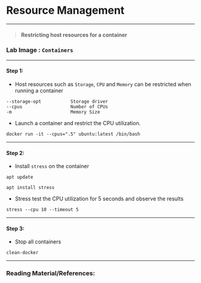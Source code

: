 # **Resource Management**

---

> #### Restricting host resources for a container

### **Lab Image : `Containers`**

---

#### Step 1:

* Host resources such as `Storage`, `CPU` and `Memory` can be restricted when running a container

```commandline
--storage-opt           Storage driver
--cpus                  Number of CPUs
-m                      Memory Size 
```

* Launch a container and restrict the CPU utilization.

```commandline
docker run -it --cpus=".5" ubuntu:latest /bin/bash
```

---

#### Step 2:

* Install `stress` on the container

```commandline
apt update
```
```commandline
apt install stress
```

* Stress test the CPU utilization for 5 seconds and observe the results

```commandline
stress --cpu 10 --timeout 5
```

---

#### Step 3:

* Stop all containers

```commandline
clean-docker
```

---

### Reading Material/References:

